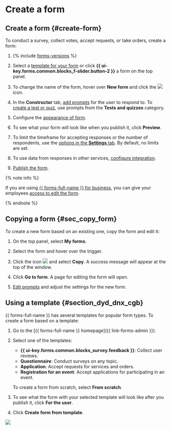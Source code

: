 # Create a form

## Create a form {#create-form}

To conduct a survey, collect votes, accept requests, or take orders, create a form:

1. {% include [forms-versions](../_includes/forms/forms-versions.md) %}

1. Select a [template for your form](#section_dyd_dnx_cgb) or click **{{ ui-key.forms.common.blocks_f-slider.button-2 }}** a form on the top panel.

1. To change the name of the form, hover over **New form** and click the ![](../_assets/forms/edit.png) icon.

1. In the **Constructor** tab, [add prompts](add-questions.md) for the user to respond to.
   To [create a test or quiz](tests.md), use prompts from the **Tests and quizzes** category.

1. Configure the [appearance of form](appearance.md).

1. To see what your form will look like when you publish it, click **Preview**.

1. To limit the timeframe for accepting responses or the number of respondents, use the [options in the **Settings** tab](restrictions.md). By default, no limits are set.

1. To use data from responses in other services, [configure integration](notifications.md).

1. [Publish the form](publish.md).


{% note info %}

If you are using [{{ forms-full-name }} for business](forms-for-org.md), you can give your employees [access to edit the form](forms-settings.md#section_vcf_h5b_tbb).

{% endnote %}


## Copying a form {#sec_copy_form}

To create a new form based on an existing one, copy the form and edit it:

1. On the top panel, select **My forms**.

1. Select the form and hover over the trigger.

1. Click the icon ![](../_assets/forms/context-menu.png) and select **Copy**.
   A success message will appear at the top of the window.

1. Click **Go to form**. A page for editing the form will open.

1. [Edit prompts](add-questions.md) and adjust the settings for the new form.


## Using a template {#section_dyd_dnx_cgb}

{{ forms-full-name }} has several templates for popular form types. To create a form based on a template:

1. Go to the [{{ forms-full-name }} homepage]({{ link-forms-admin }}).

1. Select one of the templates:

   - **{{ ui-key.forms.common.blocks_survey.feedback }}**: Collect user reviews.
   - **Questionnaire**: Conduct surveys on any topic.
   - **Application**: Accept requests for services and orders.
   - **Registration for an event**: Accept applications for participating in an event.

   To create a form from scratch, select **From scratch**.

1. To see what the form with your selected template will look like after you publish it, click **For the user**.

1. Click **Create form from template**.

![](../_assets/forms/templates.png)